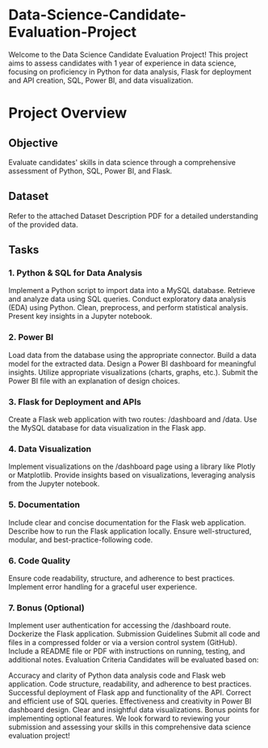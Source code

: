 # Data-Science-Candidate-Evaluation-Project
Welcome to the Data Science Candidate Evaluation Project! This project aims to assess candidates with 1 year of experience in data science, focusing on proficiency in Python for data analysis, Flask for deployment and API creation, SQL, Power BI, and data visualization.
# Project Overview
## Objective
Evaluate candidates' skills in data science through a comprehensive assessment of Python, SQL, Power BI, and Flask.

## Dataset
Refer to the attached Dataset Description PDF for a detailed understanding of the provided data.

## Tasks
### 1. Python & SQL for Data Analysis
Implement a Python script to import data into a MySQL database.
Retrieve and analyze data using SQL queries.
Conduct exploratory data analysis (EDA) using Python.
Clean, preprocess, and perform statistical analysis.
Present key insights in a Jupyter notebook.
### 2. Power BI
Load data from the database using the appropriate connector.
Build a data model for the extracted data.
Design a Power BI dashboard for meaningful insights.
Utilize appropriate visualizations (charts, graphs, etc.).
Submit the Power BI file with an explanation of design choices.
### 3. Flask for Deployment and APIs
Create a Flask web application with two routes: /dashboard and /data.
Use the MySQL database for data visualization in the Flask app.
### 4. Data Visualization
Implement visualizations on the /dashboard page using a library like Plotly or Matplotlib.
Provide insights based on visualizations, leveraging analysis from the Jupyter notebook.
### 5. Documentation
Include clear and concise documentation for the Flask web application.
Describe how to run the Flask application locally.
Ensure well-structured, modular, and best-practice-following code.
### 6. Code Quality
Ensure code readability, structure, and adherence to best practices.
Implement error handling for a graceful user experience.
### 7. Bonus (Optional)
Implement user authentication for accessing the /dashboard route.
Dockerize the Flask application.
Submission Guidelines
Submit all code and files in a compressed folder or via a version control system (GitHub).
Include a README file or PDF with instructions on running, testing, and additional notes.
Evaluation Criteria
Candidates will be evaluated based on:

Accuracy and clarity of Python data analysis code and Flask web application.
Code structure, readability, and adherence to best practices.
Successful deployment of Flask app and functionality of the API.
Correct and efficient use of SQL queries.
Effectiveness and creativity in Power BI dashboard design.
Clear and insightful data visualizations.
Bonus points for implementing optional features.
We look forward to reviewing your submission and assessing your skills in this comprehensive data science evaluation project!
